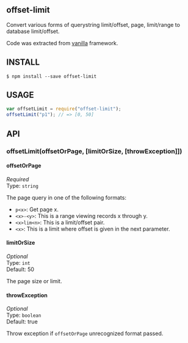 offset-limit
------------
Convert various forms of querystring limit/offset, page, 
limit/range to database limit/offset.

Code was extracted from [vanilla](https://github.com/vanilla/vanilla) framework.

INSTALL
-------
```
$ npm install --save offset-limit
```

USAGE
-----
```js
var offsetLimit = require("offset-limit");
offsetLimit("p1"); // => [0, 50]
```

API
---

### offsetLimit(offsetOrPage, [limitOrSize, [throwException]])

#### offsetOrPage

*Required*  
Type: `string`

The page query in one of the following formats:
- `p<x>`: Get page x.
- `<x>-<y>`: This is a range viewing records x through y.
- `<x>lim<n>`: This is a limit/offset pair.
- `<x>`: This is a limit where offset is given in the next parameter.

#### limitOrSize

*Optional*  
Type: `int`  
Default: 50

The page size or limit.

#### throwException

*Optional*  
Type: `boolean`  
Default: true

Throw exception if `offsetOrPage` unrecognized format passed.
